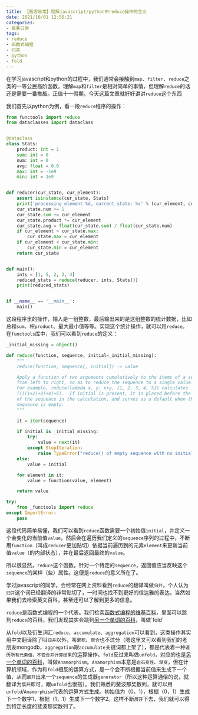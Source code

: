 ```yaml
---
title: 【极客日常】理解javascript/python中reduce操作的含义
date: 2021/10/01 12:56:21
categories:
- 极客日常
tags:
- reduce
- 函数式编程
- 归并
- python
- fold
---
```


在学习javascript和python的过程中，我们通常会接触到`map`、`filter`、`reduce`之类的一等公民高阶函数。理解`map`和`filter`是相对简单的事情，但理解`reduce`的话还是需要一番推敲。正值十一假期，今天这篇文章就好好讲讲`reduce`这个东西

我们首先以python为例，看一段`reduce`程序的操作：

<!-- more -->

```python
from functools import reduce
from dataclasses import dataclass


@dataclass
class Stats:
    product: int = 1
    sum: int = 0
    num: int = 0
    avg: float = 0.0
    max: int = -1e9
    min: int = 1e9


def reducer(cur_state, cur_element):
    assert isinstance(cur_state, Stats)
    print('processing element %d, current stats: %s' % (cur_element, cur_state))
    cur_state.num += 1
    cur_state.sum += cur_element
    cur_state.product *= cur_element
    cur_state.avg = float(cur_state.sum) / float(cur_state.num)
    if cur_element > cur_state.max:
        cur_state.max = cur_element
    if cur_element < cur_state.min:
        cur_state.min = cur_element
    return cur_state


def main():
    ints = [1, 5, 2, 3, 4]
    reduced_stats = reduce(reducer, ints, Stats())
    print(reduced_stats)


if __name__ == '__main__':
    main()
```

这段程序里的操作，输入是一组整数，最后输出来的是这组整数的统计数据，比如总和`sum`、积`product`、最大最小值等等。实现这个统计操作，就可以用`reduce`。在`functools`库中，我们可以看到`reduce`的定义：

```python
_initial_missing = object()

def reduce(function, sequence, initial=_initial_missing):
    """
    reduce(function, sequence[, initial]) -> value

    Apply a function of two arguments cumulatively to the items of a sequence,
    from left to right, so as to reduce the sequence to a single value.
    For example, reduce(lambda x, y: x+y, [1, 2, 3, 4, 5]) calculates
    ((((1+2)+3)+4)+5).  If initial is present, it is placed before the items
    of the sequence in the calculation, and serves as a default when the
    sequence is empty.
    """

    it = iter(sequence)

    if initial is _initial_missing:
        try:
            value = next(it)
        except StopIteration:
            raise TypeError("reduce() of empty sequence with no initial value") from None
    else:
        value = initial

    for element in it:
        value = function(value, element)

    return value

try:
    from _functools import reduce
except ImportError:
    pass
```

这段代码简单易懂，我们可以看到`reduce`函数需要一个初始值`initial`，并定义一个会变化的当前值`value`，然后会在遍历我们定义的`sequence`序列的过程中，不断用`function`（叫成`reducer`更加贴切）依据当前遍历到的元素`element`来更新当前值`value`（的内部状态），并在最后返回最终的`value`。

所以很显然，`reduce`这个函数，针对一个特定的`sequence`，返回值应当反映这个`sequence`的某样（些）属性。这便是`reduce`的意义所在了。

学过javascript的同学，会经常在网上资料看到`reduce`的翻译叫做`归并`，个人认为`归并`这个词已经翻译的非常贴切了，一时间也找不到更好的信达雅的表达。当然如果我们去检索英文百科，甚至还可以了解到更多的信息。

`reduce`是函数式编程的一个代表。我们检索[函数式编程的维基百科](https://en.wikipedia.org/wiki/Functional_programming)，里面可以跳到`reduce`的百科，我们发现其实会跳到[另一个单词的百科](https://en.wikipedia.org/wiki/Fold_(higher-order_function))，叫做`fold`

从`fold`以及衍生词汇`reduce`、`accumulate`、`aggregation`可以看到，这类操作其实用中文翻译除了叫`归并`以外，叫`累积`、`聚合`也不过分（嗯这里又可以看到我们的老朋友mongodb，`aggregation`跟`accumulate`关键词都上架了），都是代表着一种`遍历所有元素值，不管合并计算结果`的运算操作。`fold`反过来叫做`unfold`，对应的也是[另一个单词的百科](https://en.wikipedia.org/wiki/Anamorphism)，叫做`Anamorphism`。`Anamorphism`本意是`岩石变性`、`渐变`，但在计算机领域，作为和`fold`相反的运算方式，是一个会不断根据当前值来生成下一个值，从而`展开`出来一个`sequence`的生成器`generator`（所以这种运算通俗的说，就翻译为`展开`即可，跟`unfold`也很搭）。我们熟悉的斐波那契数列，就可以用`unfold`/`Anamorphism`代表的运算方式生成。初始值为（0，1），根据（0，1）生成下一个数字1，根据（1，1）生成下一个数字2。这样不断`展开`下去，我们就可以得到特定长度的斐波那契数列了。
